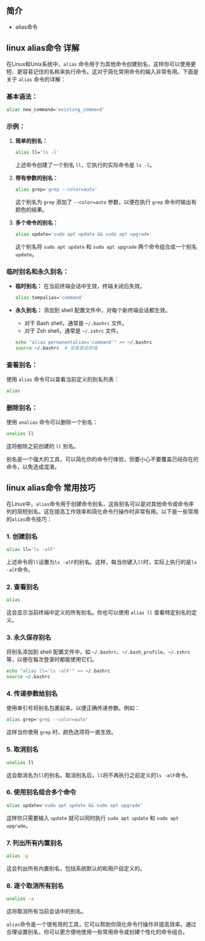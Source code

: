 ## 简介

+ alias命令

## linux alias命令 详解

在Linux和Unix系统中，`alias` 命令用于为其他命令创建别名，这样你可以使用更短、更容易记住的名称来执行命令。这对于简化常用命令的输入非常有用。下面是关于 `alias` 命令的详解：

### 基本语法：

```bash
alias new_command='existing_command'
```

### 示例：

1. **简单的别名：**

   ```bash
   alias ll='ls -l'
   ```

   上述命令创建了一个别名 `ll`，它执行的实际命令是 `ls -l`。

2. **带有参数的别名：**

   ```bash
   alias grep='grep --color=auto'
   ```

   这个别名为 `grep` 添加了 `--color=auto` 参数，以便在执行 `grep` 命令时输出有颜色的结果。

3. **多个命令的别名：**

   ```bash
   alias update='sudo apt update && sudo apt upgrade'
   ```

   这个别名将 `sudo apt update` 和 `sudo apt upgrade` 两个命令组合成一个别名 `update`。

### 临时别名和永久别名：

- **临时别名：** 在当前终端会话中生效，终端关闭后失效。

  ```bash
  alias tempalias='command'
  ```

- **永久别名：** 添加到 shell 配置文件中，对每个新终端会话都生效。

  - 对于 Bash shell，通常是 `~/.bashrc` 文件。
  - 对于 Zsh shell，通常是 `~/.zshrc` 文件。

  ```bash
  echo "alias permanentalias='command'" >> ~/.bashrc
  source ~/.bashrc  # 或者重启终端
  ```

### 查看别名：

使用 `alias` 命令可以查看当前定义的别名列表：

```bash
alias
```

### 删除别名：

使用 `unalias` 命令可以删除一个别名：

```bash
unalias ll
```

这将删除之前创建的 `ll` 别名。

别名是一个强大的工具，可以简化你的命令行体验，但要小心不要覆盖已经存在的命令，以免造成混淆。

## linux alias命令 常用技巧

在Linux中，`alias`命令用于创建命令别名，这些别名可以是对其他命令或命令序列的简短别名。这在提高工作效率和简化命令行操作时非常有用。以下是一些常用的`alias`命令技巧：

### 1. 创建别名

```bash
alias ll='ls -alF'
```

上述命令将`ll`设置为`ls -alF`的别名。这样，每当你键入`ll`时，实际上执行的是`ls -alF`命令。

### 2. 查看别名

```bash
alias
```

这会显示当前终端中定义的所有别名。你也可以使用 `alias ll` 查看特定别名的定义。

### 3. 永久保存别名

将别名添加到 shell 配置文件中，如 `~/.bashrc`、`~/.bash_profile`、`~/.zshrc` 等，以便在每次登录时都能使用它们。

```bash
echo "alias ll='ls -alF'" >> ~/.bashrc
source ~/.bashrc
```

### 4. 传递参数给别名

使用单引号将别名包裹起来，以便正确传递参数。例如：

```bash
alias grep='grep --color=auto'
```

这样当你使用 `grep` 时，颜色选项将一直生效。

### 5. 取消别名

```bash
unalias ll
```

这会取消名为`ll`的别名。取消别名后，`ll`将不再执行之前定义的`ls -alF`命令。

### 6. 使用别名组合多个命令

```bash
alias update='sudo apt update && sudo apt upgrade'
```

这样你只需要输入 `update` 就可以同时执行 `sudo apt update` 和 `sudo apt upgrade`。

### 7. 列出所有内置别名

```bash
alias -p
```

这会列出所有内置别名，包括系统默认的和用户自定义的。

### 8. 逐个取消所有别名

```bash
unalias -a
```

这将取消所有当前会话中的别名。

`alias`命令是一个很有用的工具，它可以帮助你简化命令行操作并提高效率。通过合理设置别名，你可以更方便地使用一些常用命令或创建个性化的命令组合。